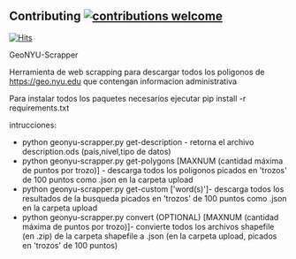 ## Contributing [![contributions welcome](https://img.shields.io/badge/contributions-welcome-brightgreen.svg?style=flat)](https://github.com/dwyl/esta/issues)
[![Hits](https://hits.seeyoufarm.com/api/count/incr/badge.svg?url=https%3A%2F%2Fgithub.com%2FJavierOramas%2FGeoNYU-Scrapper&count_bg=%2379C83D&title_bg=%23555555&icon=&icon_color=%23D10000&title=hits&edge_flat=false)](https://hits.seeyoufarm.com)

GeoNYU-Scrapper


Herramienta de web scrapping para descargar todos los poligonos de https://geo.nyu.edu que contengan informacion administrativa

Para instalar todos los paquetes necesarios ejecutar pip install -r requirements.txt

intrucciones:
* python geonyu-scrapper.py get-description - retorna el archivo description.ods (país,nivel,tipo de datos)
* python geonyu-scrapper.py get-polygons [MAXNUM (cantidad máxima de puntos por trozo)] - descarga todos los poligonos picados en 'trozos' de 100 puntos como .json en la carpeta upload 
* python geonyu-scrapper.py get-custom ['word(s)']- descarga todos los resultados de la busqueda picados en 'trozos' de 100 puntos como .json en la carpeta upload 
* python geonyu-scrapper.py convert (OPTIONAL) [MAXNUM (cantidad máxima de puntos por trozo)]- convierte todos los archivos shapefile (en .zip) de la carpeta shapefile a .json (en la carpeta upload, picados en 'trozos' de 100 puntos)

